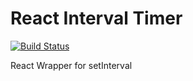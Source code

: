 # React Interval Timer

[![Build Status](https://travis-ci.org/m-ueta/react-interval-timer.svg?branch=master)](https://travis-ci.org/m-ueta/react-interval-timer)

React Wrapper for setInterval 
